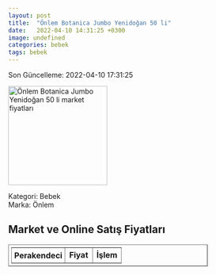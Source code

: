 ```yaml
---
layout: post
title:  "Önlem Botanica Jumbo Yenidoğan 50 li"
date:   2022-04-10 14:31:25 +0300
image: undefined
categories: bebek
tags: bebek
---
```


Son Güncelleme: 2022-04-10 17:31:25

<img src="undefined" width="200" alt="Önlem Botanica Jumbo Yenidoğan 50 li market fiyatları" />

Kategori: Bebek
<br />
Marka: Önlem

<h2>Market ve Online Satış Fiyatları</h2>

<table border="1" style="padding: 5px;width:80%;">
  <tr>
    <td style="padding: 5px;"><strong>Perakendeci</strong></td>
    <td><strong>Fiyat</strong></td>
    <td><strong>İşlem</strong></td>
  </tr>
  
</table>
